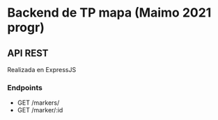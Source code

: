 # Backend de TP mapa (Maimo 2021 progr)

## API REST
Realizada en ExpressJS

### Endpoints

- GET /markers/
- GET /marker/:id